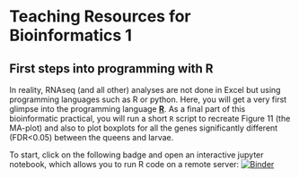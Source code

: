 # Teaching Resources for Bioinformatics 1

## First steps into programming with R
In reality, RNAseq (and all other) analyses are not done in Excel but using programming languages such as R or python. Here, you will get a very first glimpse into the programming language [**R**](https://www.r-project.org/about.html). 
As a final part of this bioinformatic practical, you will run a short `R` script to recreate Figure 11 (the MA-plot) and also to plot boxplots for all the genes significantly different (FDR<0.05) between the queens and larvae.


To start, click on the following badge and open an interactive jupyter notebook, which allows you to run R code on a remote server:
[![Binder](http://mybinder.org/badge.svg)](https://mybinder.org/v2/gh/schraderL/bioinfo1/master?urlpath=lab)
<!-- - Launch in RStudio: [![Binder](http://mybinder.org/badge.svg)](https://mybinder.org/v2/gh/schraderL/bioinfo1/master?urlpath=rstudio) -->
